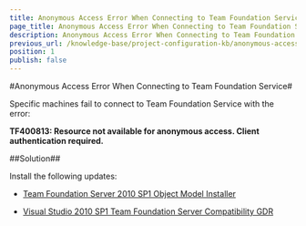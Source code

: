 ```yaml
---
title: Anonymous Access Error When Connecting to Team Foundation Service
page_title: Anonymous Access Error When Connecting to Team Foundation Service
description: Anonymous Access Error When Connecting to Team Foundation Service. Error message - Resource not available for anonymous access. Client authentication required.
previous_url: /knowledge-base/project-configuration-kb/anonymous-access-error-when-connectiong-to-team-foundation-service
position: 1
publish: false 
---
```

#Anonymous Access Error When Connecting to Team Foundation Service#

Specific machines fail to connect to Team Foundation Service with the error:

**TF400813: Resource not available for anonymous access. Client authentication required.**

##Solution##

Install the following updates:

* <a href="http://visualstudiogallery.msdn.microsoft.com/a37e19fb-3052-4fc9-bef7-4a4682069a75" target="_blank">Team Foundation Server 2010 SP1 Object Model Installer</a>

* <a href="http://www.microsoft.com/en-us/download/details.aspx?id=29082" target="_blank">Visual Studio 2010 SP1 Team Foundation Server Compatibility GDR</a>